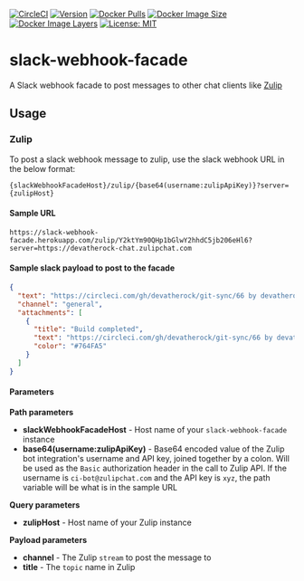 [![CircleCI](https://circleci.com/gh/devatherock/slack-webhook-facade.svg?style=svg)](https://circleci.com/gh/devatherock/slack-webhook-facade)
[![Version](https://img.shields.io/docker/v/devatherock/slack-webhook-facade?sort=date)](https://hub.docker.com/r/devatherock/slack-webhook-facade/)
[![Docker Pulls](https://img.shields.io/docker/pulls/devatherock/slack-webhook-facade.svg)](https://hub.docker.com/r/devatherock/slack-webhook-facade/)
[![Docker Image Size](https://img.shields.io/docker/image-size/devatherock/slack-webhook-facade.svg?sort=date)](https://hub.docker.com/r/devatherock/slack-webhook-facade/)
[![Docker Image Layers](https://img.shields.io/microbadger/layers/devatherock/slack-webhook-facade.svg)](https://microbadger.com/images/devatherock/slack-webhook-facade)
[![License: MIT](https://img.shields.io/badge/License-MIT-yellow.svg)](https://opensource.org/licenses/MIT)
# slack-webhook-facade
A Slack webhook facade to post messages to other chat clients like [Zulip](https://zulipchat.com/)

## Usage
### Zulip
To post a slack webhook message to zulip, use the slack webhook URL in the below format:

```
{slackWebhookFacadeHost}/zulip/{base64(username:zulipApiKey)}?server={zulipHost}
```

#### Sample URL
```
https://slack-webhook-facade.herokuapp.com/zulip/Y2ktYm90QHp1bGlwY2hhdC5jb206eHl6?server=https://devatherock-chat.zulipchat.com
```

#### Sample slack payload to post to the facade
```json
{
  "text": "https://circleci.com/gh/devatherock/git-sync/66 by devatherock",
  "channel": "general",
  "attachments": [
    {
      "title": "Build completed",
      "text": "https://circleci.com/gh/devatherock/git-sync/66 by devatherock",
      "color": "#764FA5"
    }
  ]
}
```

#### Parameters
**Path parameters**
- **slackWebhookFacadeHost** - Host name of your `slack-webhook-facade` instance
- **base64(username:zulipApiKey)** - Base64 encoded value of the Zulip bot integration's username and API key, joined
together by a colon. Will be used as the `Basic` authorization header in the call to Zulip API. If the username is
`ci-bot@zulipchat.com` and the API key is `xyz`, the path variable will be what is in the sample URL

**Query parameters**
- **zulipHost** - Host name of your Zulip instance

**Payload parameters**
- **channel** - The Zulip `stream` to post the message to
- **title** - The `topic` name in Zulip
